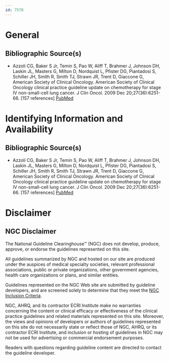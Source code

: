 ```yaml
---
id: 7578
---
```


# General

## Bibliographic Source(s)

- Azzoli CG, Baker S Jr, Temin S, Pao W, Aliff T, Brahmer J, Johnson DH, Laskin JL, Masters G, Milton D, Nordquist L, Pfister DG, Piantadosi S, Schiller JH, Smith R, Smith TJ, Strawn JR, Trent D, Giaccone G, American Society of Clinical Oncology. American Society of Clinical Oncology clinical practice guideline update on chemotherapy for stage IV non-small-cell lung cancer. J Clin Oncol. 2009 Dec 20;27(36):6251-66. [157 references] [ PubMed ](http://www.ncbi.nlm.nih.gov/entrez/query.fcgi?cmd=Retrieve&db=pubmed&dopt=Abstract&list_uids=19917871)

# Identifying Information and Availability

## Bibliographic Source(s)

- Azzoli CG, Baker S Jr, Temin S, Pao W, Aliff T, Brahmer J, Johnson DH, Laskin JL, Masters G, Milton D, Nordquist L, Pfister DG, Piantadosi S, Schiller JH, Smith R, Smith TJ, Strawn JR, Trent D, Giaccone G, American Society of Clinical Oncology. American Society of Clinical Oncology clinical practice guideline update on chemotherapy for stage IV non-small-cell lung cancer. J Clin Oncol. 2009 Dec 20;27(36):6251-66. [157 references] [ PubMed ](http://www.ncbi.nlm.nih.gov/entrez/query.fcgi?cmd=Retrieve&db=pubmed&dopt=Abstract&list_uids=19917871)

# Disclaimer

## NGC Disclaimer

The National Guideline Clearinghouse™ (NGC) does not develop, produce, approve, or endorse the guidelines represented on this site.

All guidelines summarized by NGC and hosted on our site are produced under the auspices of medical specialty societies, relevant professional associations, public or private organizations, other government agencies, health care organizations or plans, and similar entities.

Guidelines represented on the NGC Web site are submitted by guideline developers, and are screened solely to determine that they meet the [NGC Inclusion Criteria](/help-and-about/summaries/inclusion-criteria).

NGC, AHRQ, and its contractor ECRI Institute make no warranties concerning the content or clinical efficacy or effectiveness of the clinical practice guidelines and related materials represented on this site. Moreover, the views and opinions of developers or authors of guidelines represented on this site do not necessarily state or reflect those of NGC, AHRQ, or its contractor ECRI Institute, and inclusion or hosting of guidelines in NGC may not be used for advertising or commercial endorsement purposes.

Readers with questions regarding guideline content are directed to contact the guideline developer.

